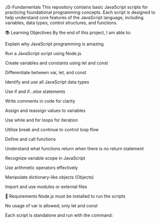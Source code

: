 JS-Fundamentals
This repository contains basic JavaScript scripts for practicing foundational programming concepts. Each script is designed to help understand core features of the JavaScript language, including variables, data types, control structures, and functions.

📚 Learning Objectives
By the end of this project, I am able to:

Explain why JavaScript programming is amazing

Run a JavaScript script using Node.js

Create variables and constants using let and const

Differentiate between var, let, and const

Identify and use all JavaScript data types

Use if and if...else statements

Write comments in code for clarity

Assign and reassign values to variables

Use while and for loops for iteration

Utilize break and continue to control loop flow

Define and call functions

Understand what functions return when there is no return statement

Recognize variable scope in JavaScript

Use arithmetic operators effectively

Manipulate dictionary-like objects (Objects)

Import and use modules or external files

📝 Requirements
Node.js must be installed to run the scripts

No usage of var is allowed; only let and const

Each script is standalone and run with the command:

